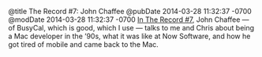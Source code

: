 @title The Record #7: John Chaffee
@pubDate 2014-03-28 11:32:37 -0700
@modDate 2014-03-28 11:32:37 -0700
<a href="http://therecord.co/2014/03/28/john_chaffee">In The Record #7</a>, John Chaffee — of BusyCal, which is good, which I use — talks to me and Chris about being a Mac developer in the ’90s, what it was like at Now Software, and how he got tired of mobile and came back to the Mac.
